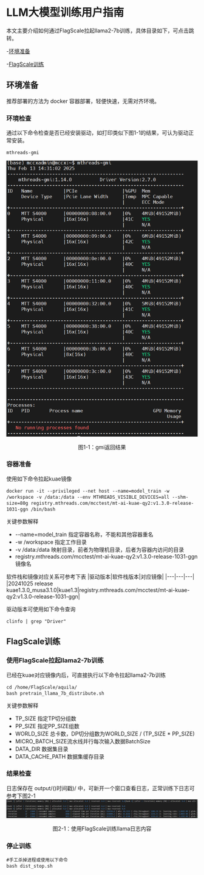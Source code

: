 # LLM大模型训练用户指南
本文主要介绍如何通过FlagScale拉起llama2-7b训练，具体目录如下，可点击跳转。

-[环境准备](#环境准备)

-[FlagScale训练](#FlagScale训练)


## 环境准备
推荐部署的方法为 docker 容器部署，轻便快速，无需对齐环境。
### 环境检查
通过以下命令检查是否已经安装驱动，如打印类似下图1-1的结果，可认为驱动正常安装。
```
mthreads-gmi
```
![图1-1：gmi返回结果](../resources/gmi_success_result.png)
<center>图1-1：gmi返回结果</center> 

### 容器准备
使用如下命令拉起kuae镜像
```
docker run -it --privileged --net host --name=model_train -w /workspace -v /data:/data --env MTHREADS_VISIBLE_DEVICES=all --shm-size=80g registry.mthreads.com/mcctest/mt-ai-kuae-qy2:v1.3.0-release-1031-ggn /bin/bash 
```
关键参数解释
* --name=model_train 指定容器名称，不能和其他容器重名
* -w /workspace 指定工作目录
* -v /data:/data 映射目录，前者为物理机目录，后者为容器内访问的目录
* registry.mthreads.com/mcctest/mt-ai-kuae-qy2:v1.3.0-release-1031-ggn 镜像名

软件栈和镜像对应关系可参考下表
|驱动版本|软件栈版本|对应镜像|
|---|---|---|
|20241025 release kuae1.3.0_musa3.1.0|kuae1.3|registry.mthreads.com/mcctest/mt-ai-kuae-qy2:v1.3.0-release-1031-ggn|

驱动版本可使用如下命令查询
```
clinfo | grep "Driver"
```
## FlagScale训练
### 使用FlagScale拉起llama2-7b训练
已经在kuae对应镜像内后，可直接执行以下命令拉起llama2-7b训练
```
cd /home/FlagScale/aquila/
bash pretrain_llama_7b_distribute.sh
```
关键参数解释
* TP_SIZE 指定TP切分组数
* PP_SIZE 指定PP_SIZE组数
* WORLD_SIZE 总卡数，DP切分组数为WORLD_SIZE / (TP_SIZE * PP_SIZE)
* MICRO_BATCH_SIZE流水线并行每次输入数据BatchSize
* DATA_DIR 数据集目录
* DATA_CACHE_PATH 数据集缓存目录
### 结果检查
日志保存在 output/()时间戳)/ 中，可新开一个窗口查看日志，正常训练下日志可参考下图2-1
![图2-1：使用FlagScale训练llama日志内容](../resources/flagscale_llama_log.png)
<center>图2-1：使用FlagScale训练llama日志内容</center> 

### 停止训练
```
#手工杀掉进程或使用以下命令
bash dist_stop.sh
```
